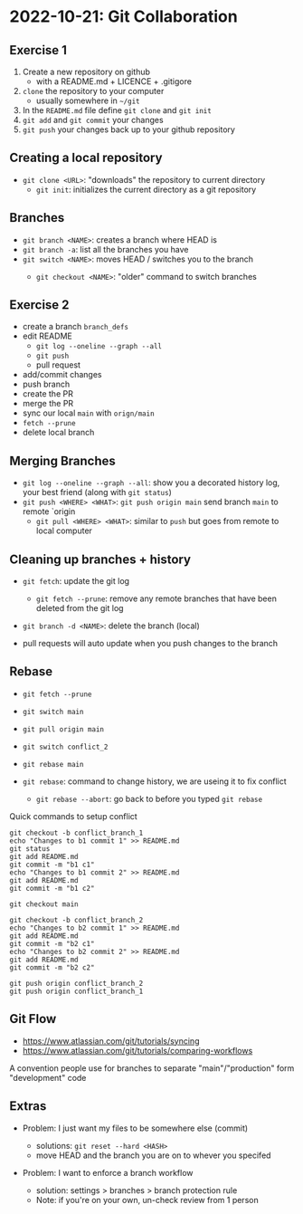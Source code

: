# 2022-10-21: Git Collaboration

## Exercise 1

1. Create a new repository on github
	- with a README.md + LICENCE + .gitigore
2. `clone` the repository to your computer
	- usually somewhere in `~/git`
3. In the `README.md` file define `git clone` and `git init`
4. `git add` and `git commit` your changes
5. `git push` your changes back up to your github repository

## Creating a local repository

- `git clone <URL>`: "downloads" the repository to current directory
	- `git init`: initializes the current directory as a git repository

## Branches

- `git branch <NAME>`: creates a branch <NAME> where HEAD is
- `git branch -a`: list all the branches you have
- `git switch <NAME>`: moves HEAD / switches you to the branch <NAME>
	- `git checkout <NAME>`: "older" command to switch branches

## Exercise 2

- create a branch `branch_defs`
- edit README
	- `git log --oneline --graph --all`
	- `git push`
	- pull request
- add/commit changes
- push branch
- create the PR
- merge the PR
- sync our local `main` with `orign/main`
- `fetch --prune`
- delete local branch

## Merging Branches

- `git log --oneline --graph --all`: show you a decorated history log, your best friend (along with `git status`)
- `git push <WHERE> <WHAT>`: `git push origin main` send branch `main` to remote `origin
	- `git pull <WHERE> <WHAT>`: similar to `push` but goes from remote to local computer

## Cleaning up branches + history

- `git fetch`: update the git log
	- `git fetch --prune`: remove any remote branches that have been deleted from the git log
- `git branch -d <NAME>`: delete the branch <NAME> (local)

- pull requests will auto update when you push changes to the branch

## Rebase

- `git fetch --prune`
- `git switch main`
- `git pull origin main`
- `git switch conflict_2`
- `git rebase main`

- `git rebase`: command to change history, we are useing it to fix conflict
	- `git rebase --abort`: go back to before you typed `git rebase`

Quick commands to setup conflict

```shell
git checkout -b conflict_branch_1
echo "Changes to b1 commit 1" >> README.md
git status
git add README.md
git commit -m "b1 c1"
echo "Changes to b1 commit 2" >> README.md
git add README.md
git commit -m "b1 c2"

git checkout main

git checkout -b conflict_branch_2
echo "Changes to b2 commit 1" >> README.md
git add README.md
git commit -m "b2 c1"
echo "Changes to b2 commit 2" >> README.md
git add README.md
git commit -m "b2 c2"

git push origin conflict_branch_2
git push origin conflict_branch_1
```

## Git Flow

- https://www.atlassian.com/git/tutorials/syncing
- https://www.atlassian.com/git/tutorials/comparing-workflows

A convention people use for branches to separate "main"/"production" form "development" code

## Extras

- Problem: I just want my files to be somewhere else (commit)
	- solutions: `git reset --hard <HASH>`
	- move HEAD and the branch you are on to whever you specifed <HASH>

- Problem: I want to enforce a branch workflow
	- solution: settings > branches > branch protection rule
	- Note: if you're on your own, un-check review from 1 person
